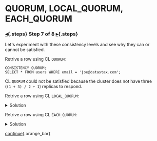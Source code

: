 <div class="top">

# QUORUM, LOCAL_QUORUM, EACH_QUORUM
### [◂](command:katapod.loadPage?step6){.steps} Step 7 of 8 [▸](command:katapod.loadPage?step8){.steps}
</div>

Let's experiment with these consistency levels and see why 
they can or cannot be satisfied.

 
Retrive a row using CL `QUORUM`:
```
CONSISTENCY QUORUM;
SELECT * FROM users WHERE email = 'joe@datastax.com';
```

CL `QUORUM` could not be satisfied because the cluster does not have three (`(1 + 3) / 2 + 1`) replicas to respond.


Retrive a row using CL `LOCAL_QUORUM`:
<details>
  <summary>Solution</summary>

```
CONSISTENCY LOCAL_QUORUM;
SELECT * FROM users WHERE email = 'joe@datastax.com';
```

<br/>

CL `LOCAL_QUORUM` was satisfied by the only replica in local datacenter *DC-London*. One (`1 / 2 + 1`) response wa required.

</details>

Retrive a row using CL `EACH_QUORUM`:
<details>
  <summary>Solution</summary>

```
CONSISTENCY EACH_QUORUM;
SELECT * FROM users WHERE email = 'joe@datastax.com';
```

<br/>

CL `EACH_QUORUM` could not be satisfied because datacenter *DC-Paris* does not have two (`3 / 2 + 1`) replicas to respond.

</details>

[continue](command:katapod.loadPage?step8){.orange_bar}
